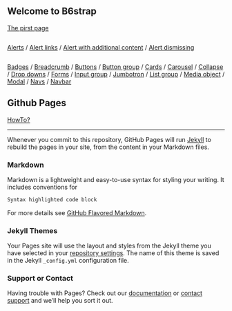 ## Welcome to B6strap

[The pirst page](beginner/first_page/datasheet.md)
```
```
[Alerts](https://kissjgabi.github.io/B6strap/beginner/$01-01-alerts.html)
/
[Alert links](https://kissjgabi.github.io/B6strap/beginner/$01-02-alertLinks.html)
/
[Alert with additional content](https://kissjgabi.github.io/B6strap/beginner/$01-03-alertAdditionalContent.html)
/
[Alert dismissing](https://kissjgabi.github.io/B6strap/beginner/$01-04-alertDismissing.html)
```
```
[Badges](https://kissjgabi.github.io/B6strap/beginner/$01-05-badges.html)
/
[Breadcrumb](https://kissjgabi.github.io/B6strap/beginner/$01-06-breadcrumb.html)
/
[Buttons](https://kissjgabi.github.io/B6strap/beginner/$01-07-buttons.html)
/
[Button group](https://kissjgabi.github.io/B6strap/beginner/$01-08-buttonGroups.html)
/
[Cards](https://kissjgabi.github.io/B6strap/beginner/$01-09-cards.html)
/
[Carousel](https://kissjgabi.github.io/B6strap/beginner/$00-10-carousel.html)
/
[Collapse](https://kissjgabi.github.io/B6strap/beginner/$00-11-collapse.html)
/
[Drop downs](https://kissjgabi.github.io/B6strap/beginner/$00-12-dropdowns.html)
/
[Forms](https://kissjgabi.github.io/B6strap/beginner/$00-13-forms.html)
/
[Input group](https://kissjgabi.github.io/B6strap/beginner/$00-14-inputGroups.html)
/
[Jumbotron](https://kissjgabi.github.io/B6strap/beginner/$00-15-jumbotron.html)
/
[List group](https://kissjgabi.github.io/B6strap/beginner/$00-16-listGroup.html)
/
[Media object](https://kissjgabi.github.io/B6strap/beginner/$00-17-mediaObject.html)
/
[Modal](https://kissjgabi.github.io/B6strap/beginner/$00-18-modal.html)
/
[Navs](https://kissjgabi.github.io/B6strap/beginner/$00-19-navs.html)
/
[Navbar](https://kissjgabi.github.io/B6strap/beginner/$00-13-navbar.html)

## Github Pages
[HowTo?](https://pages.github.com/)

***
Whenever you commit to this repository, GitHub Pages will run [Jekyll](https://jekyllrb.com/) to rebuild the pages in your site, from the content in your Markdown files.

### Markdown

Markdown is a lightweight and easy-to-use syntax for styling your writing. It includes conventions for

```markdown
Syntax highlighted code block
```

For more details see [GitHub Flavored Markdown](https://guides.github.com/features/mastering-markdown/).

### Jekyll Themes

Your Pages site will use the layout and styles from the Jekyll theme you have selected in your [repository settings](https://github.com/kissjgabi/B6strap/settings). The name of this theme is saved in the Jekyll `_config.yml` configuration file.

### Support or Contact

Having trouble with Pages? Check out our [documentation](https://help.github.com/categories/github-pages-basics/) or [contact support](https://github.com/contact) and we’ll help you sort it out.
